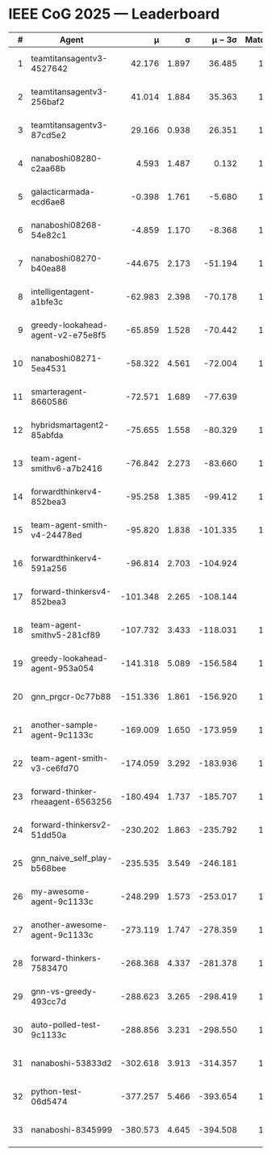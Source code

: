 # IEEE CoG 2025 — Leaderboard

| # | Agent | μ | σ | μ − 3σ | Matches | Updated |
|---:|---|---:|---:|---:|---:|---|
| 1 | teamtitansagentv3-4527642 | 42.176 | 1.897 | 36.485 | 1120 | 2025-09-01 05:31 |
| 2 | teamtitansagentv3-256baf2 | 41.014 | 1.884 | 35.363 | 1418 | 2025-09-01 05:31 |
| 3 | teamtitansagentv3-87cd5e2 | 29.166 | 0.938 | 26.351 | 1318 | 2025-09-01 05:31 |
| 4 | nanaboshi08280-c2aa68b | 4.593 | 1.487 | 0.132 | 1240 | 2025-09-01 05:31 |
| 5 | galacticarmada-ecd6ae8 | -0.398 | 1.761 | -5.680 | 1200 | 2025-09-01 05:31 |
| 6 | nanaboshi08268-54e82c1 | -4.859 | 1.170 | -8.368 | 1400 | 2025-09-01 05:31 |
| 7 | nanaboshi08270-b40ea88 | -44.675 | 2.173 | -51.194 | 1400 | 2025-09-01 05:31 |
| 8 | intelligentagent-a1bfe3c | -62.983 | 2.398 | -70.178 | 1069 | 2025-09-01 05:31 |
| 9 | greedy-lookahead-agent-v2-e75e8f5 | -65.859 | 1.528 | -70.442 | 1510 | 2025-09-01 05:31 |
| 10 | nanaboshi08271-5ea4531 | -58.322 | 4.561 | -72.004 | 1120 | 2025-09-01 05:31 |
| 11 | smarteragent-8660586 | -72.571 | 1.689 | -77.639 | 951 | 2025-09-01 05:31 |
| 12 | hybridsmartagent2-85abfda | -75.655 | 1.558 | -80.329 | 1068 | 2025-09-01 05:31 |
| 13 | team-agent-smithv6-a7b2416 | -76.842 | 2.273 | -83.660 | 1400 | 2025-09-01 05:31 |
| 14 | forwardthinkerv4-852bea3 | -95.258 | 1.385 | -99.412 | 1135 | 2025-09-01 05:31 |
| 15 | team-agent-smith-v4-24478ed | -95.820 | 1.838 | -101.335 | 1060 | 2025-09-01 05:31 |
| 16 | forwardthinkerv4-591a256 | -96.814 | 2.703 | -104.924 | 970 | 2025-09-01 05:31 |
| 17 | forward-thinkersv4-852bea3 | -101.348 | 2.265 | -108.144 | 803 | 2025-09-01 05:31 |
| 18 | team-agent-smithv5-281cf89 | -107.732 | 3.433 | -118.031 | 1200 | 2025-09-01 05:31 |
| 19 | greedy-lookahead-agent-953a054 | -141.318 | 5.089 | -156.584 | 1390 | 2025-09-01 05:31 |
| 20 | gnn_prgcr-0c77b88 | -151.336 | 1.861 | -156.920 | 1160 | 2025-09-01 05:31 |
| 21 | another-sample-agent-9c1133c | -169.009 | 1.650 | -173.959 | 1400 | 2025-09-01 05:31 |
| 22 | team-agent-smith-v3-ce6fd70 | -174.059 | 3.292 | -183.936 | 1040 | 2025-09-01 05:31 |
| 23 | forward-thinker-rheaagent-6563256 | -180.494 | 1.737 | -185.707 | 1400 | 2025-09-01 05:31 |
| 24 | forward-thinkersv2-51dd50a | -230.202 | 1.863 | -235.792 | 1080 | 2025-09-01 05:31 |
| 25 | gnn_naive_self_play-b568bee | -235.535 | 3.549 | -246.181 | 560 | 2025-09-01 05:31 |
| 26 | my-awesome-agent-9c1133c | -248.299 | 1.573 | -253.017 | 1100 | 2025-09-01 05:31 |
| 27 | another-awesome-agent-9c1133c | -273.119 | 1.747 | -278.359 | 1520 | 2025-09-01 05:31 |
| 28 | forward-thinkers-7583470 | -268.368 | 4.337 | -281.378 | 1300 | 2025-09-01 05:31 |
| 29 | gnn-vs-greedy-493cc7d | -288.623 | 3.265 | -298.419 | 1340 | 2025-09-01 05:31 |
| 30 | auto-polled-test-9c1133c | -288.856 | 3.231 | -298.550 | 1520 | 2025-09-01 05:31 |
| 31 | nanaboshi-53833d2 | -302.618 | 3.913 | -314.357 | 1200 | 2025-09-01 05:31 |
| 32 | python-test-06d5474 | -377.257 | 5.466 | -393.654 | 1100 | 2025-09-01 05:31 |
| 33 | nanaboshi-8345999 | -380.573 | 4.645 | -394.508 | 1180 | 2025-09-01 05:31 |
